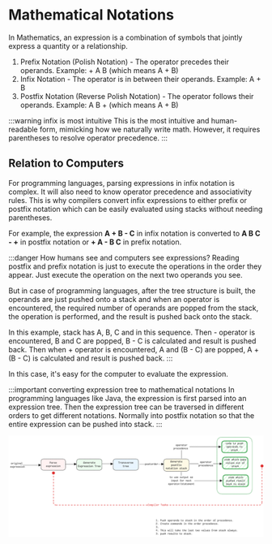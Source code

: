 # Mathematical Notations

In Mathematics, an expression is a combination of symbols that jointly express a quantity or a relationship.

1. Prefix Notation (Polish Notation) - The operator precedes their operands.
   Example: + A B (which means A + B)
2. Infix Notation - The operator is in between their operands.
   Example: A + B
3. Postfix Notation (Reverse Polish Notation) - The operator follows their operands.
   Example: A B + (which means A + B)

:::warning infix is most intuitive
This is the most intuitive and human-readable form, mimicking how we naturally write math.
However, it requires parentheses to resolve operator precedence.
:::

## Relation to Computers

For programming languages, parsing expressions in infix notation is complex.
It will also need to know operator precedence and associativity rules.
This is why compilers convert infix expressions to either prefix or postfix notation
which can be easily evaluated using stacks without needing parentheses.

For example, the expression **A + B \- C** in infix notation
is converted to **A B C \- +** in postfix notation or **+ A \- B C** in prefix notation.

:::danger How humans see and computers see expressions?
Reading postfix and prefix notation is just to execute the operations in the order they appear.
Just execute the operation on the next two operands you see.

But in case of programming languages, after the tree structure is built,
the operands are just pushed onto a stack and when an operator is encountered,
the required number of operands are popped from the stack, the operation is performed,
and the result is pushed back onto the stack.

In this example, stack has A, B, C and in this sequence.
Then \- operator is encountered, B and C are popped, B \- C is calculated and result is pushed back.
Then when + operator is encountered, A and (B \- C) are popped, A + (B \- C) is calculated and result is pushed back.
:::

In this case, it's easy for the computer to evaluate the expression.

:::important converting expression tree to mathematical notations
In programming languages like Java, the expression is first parsed into an expression tree.
Then the expression tree can be traversed in different orders to get different notations.
Normally into postfix notation so that the entire expression can be pushed into stack.
:::

![expression-tree-to-postfix-comiler](../../static/img/expression-tree-to-notation.excalidraw.png)
